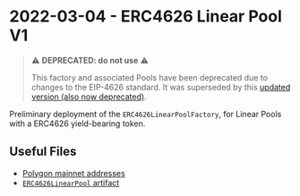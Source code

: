 # 2022-03-04 - ERC4626 Linear Pool V1

> ⚠️ **DEPRECATED: do not use** ⚠️
>
> This factory and associated Pools have been deprecated due to changes to the EIP-4626 standard. It was superseded by this [updated version (also now deprecated)](../20220404-erc4626-linear-pool-v2).

Preliminary deployment of the `ERC4626LinearPoolFactory`, for Linear Pools with a ERC4626 yield-bearing token.

## Useful Files

- [Polygon mainnet addresses](./output/polygon.json)
- [`ERC4626LinearPool` artifact](./artifact/ERC4626LinearPool.json)
